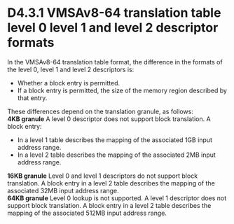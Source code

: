 # D4.3.1 VMSAv8-64 translation table level 0 level 1 and level 2 descriptor formats

In the VMSAv8-64 translation table format, the difference in the formats of the level 0, level 1 and level 2 descriptors is:
* Whether a block entry is permitted.
* If a block entry is permitted, the size of the memory region described by that entry.

These differences depend on the translation granule, as follows:  
**4KB granule** A level 0 descriptor does not support block translation.
A block entry:
* In a level 1 table describes the mapping of the associated 1GB input address range.
* In a level 2 table describes the mapping of the associated 2MB input address range.  

**16KB granule** Level 0 and level 1 descriptors do not support block translation.
A block entry in a level 2 table describes the mapping of the associated 32MB input address range.  
**64KB granule** Level 0 lookup is not supported.
A level 1 descriptor does not support block translation.
A block entry in a level 2 table describes the mapping of the associated 512MB input address range.
